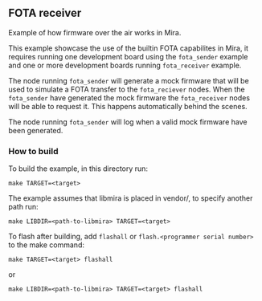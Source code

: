 ## FOTA receiver
Example of how firmware over the air works in Mira.

This example showcase the use of the builtin FOTA capabilites in Mira, it requires running one development board using the `fota_sender` example and one or more development boards running `fota_receiver` example.

The node running `fota_sender` will generate a mock firmware that will be used to simulate a FOTA transfer to the `fota_reciever` nodes. When the `fota_sender` have generated the mock firmware the `fota_receiver` nodes will be able to request it. This happens automatically behind the scenes.

The node running `fota_sender` will log when a valid mock firmware have been generated.

### How to build
To build the example, in this directory run:
```
make TARGET=<target>
```
The example assumes that libmira is placed in vendor/, to specify another path run:
```
make LIBDIR=<path-to-libmira> TARGET=<target>
```

To flash after building, add `flashall` or `flash.<programmer serial number>` to the make command:
```
make TARGET=<target> flashall
``````
or
```
make LIBDIR=<path-to-libmira> TARGET=<target> flashall
```